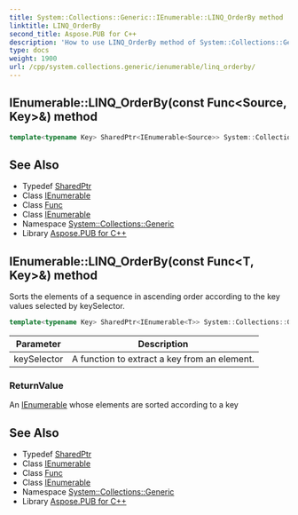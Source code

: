 ```yaml
---
title: System::Collections::Generic::IEnumerable::LINQ_OrderBy method
linktitle: LINQ_OrderBy
second_title: Aspose.PUB for C++
description: 'How to use LINQ_OrderBy method of System::Collections::Generic::IEnumerable class in C++.'
type: docs
weight: 1900
url: /cpp/system.collections.generic/ienumerable/linq_orderby/
---
```

## IEnumerable::LINQ_OrderBy(const Func\<Source, Key\>\&) method




```cpp
template<typename Key> SharedPtr<IEnumerable<Source>> System::Collections::Generic::IEnumerable<T>::LINQ_OrderBy(const Func<Source, Key> &keySelector)
```

## See Also

* Typedef [SharedPtr](../../../system/sharedptr/)
* Class [IEnumerable](../)
* Class [Func](../../../system/func/)
* Class [IEnumerable](../)
* Namespace [System::Collections::Generic](../../)
* Library [Aspose.PUB for C++](../../../)
## IEnumerable::LINQ_OrderBy(const Func\<T, Key\>\&) method


Sorts the elements of a sequence in ascending order according to the key values selected by keySelector.

```cpp
template<typename Key> SharedPtr<IEnumerable<T>> System::Collections::Generic::IEnumerable<T>::LINQ_OrderBy(const Func<T, Key> &keySelector)
```


| Parameter | Description |
| --- | --- |
| keySelector | A function to extract a key from an element. |

### ReturnValue

An [IEnumerable](../) whose elements are sorted according to a key

## See Also

* Typedef [SharedPtr](../../../system/sharedptr/)
* Class [IEnumerable](../)
* Class [Func](../../../system/func/)
* Class [IEnumerable](../)
* Namespace [System::Collections::Generic](../../)
* Library [Aspose.PUB for C++](../../../)
